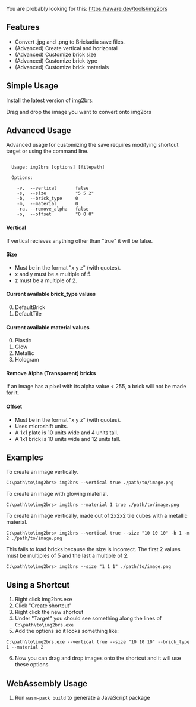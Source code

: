 You are probably looking for this: https://aware.dev/tools/img2brs

## Features

- Convert .jpg and .png to Brickadia save files. 
- (Advanced) Create vertical and horizontal
- (Advanced) Customize brick size
- (Advanced) Customize brick type
- (Advanced) Customize brick materials

## Simple Usage

Install the latest version of [img2brs](https://github.com/mraware/img2brs/releases):

Drag and drop the image you want to convert onto img2brs

## Advanced Usage

Advanced usage for customizing the save requires modifying shortcut target or using the command line.

```

  Usage: img2brs [options] [filepath]

  Options:

    -v,  --vertical       false
    -s,  --size           "5 5 2"
    -b,  --brick_type     0
    -m,  --material       0
    -ra, --remove_alpha   false
    -o,  --offset         "0 0 0"

```
#### Vertical
If vertical recieves anything other than "true" it will be false.

#### Size
- Must be in the format "x y z" (with quotes).
- x and y must be a multiple of 5.
- z must be a multiple of 2.

#### Current available brick_type values
0. DefaultBrick
1. DefaultTile

#### Current available material values
0. Plastic
1. Glow
2. Metallic
3. Hologram

#### Remove Alpha (Transparent) bricks
If an image has a pixel with its alpha value < 255, a brick will not be made for it.

#### Offset
- Must be in the format "x y z" (with quotes).
- Uses microshift units.
- A 1x1 plate is 10 units wide and 4 units tall.
- A 1x1 brick is 10 units wide and 12 units tall.


## Examples

To create an image vertically.
```
C:\path\to\img2brs> img2brs --vertical true ./path/to/image.png 
```

To create an image with glowing material.
```
C:\path\to\img2brs> img2brs --material 1 true ./path/to/image.png 
```

To create an image vertically, made out of 2x2x2 tile cubes with a metallic material.
```
C:\path\to\img2brs> img2brs --vertical true --size "10 10 10" -b 1 -m 2 ./path/to/image.png 
```

This fails to load bricks because the size is incorrect. The first 2 values must be multiples of 5 and the last a multiple of 2.
```
C:\path\to\img2brs> img2brs --size "1 1 1" ./path/to/image.png 
```

## Using a Shortcut
1. Right click img2brs.exe
2. Click "Create shortcut"
3. Right click the new shortcut
4. Under "Target" you should see something along the lines of ```C:\path\to\img2brs.exe```
5. Add the options so it looks something like:
```
C:\path\to\img2brs.exe --vertical true --size "10 10 10" --brick_type 1 --material 2
```
6. Now you can drag and drop images onto the shortcut and it will use these options


## WebAssembly Usage
1. Run ```wasm-pack build``` to generate a JavaScript package
